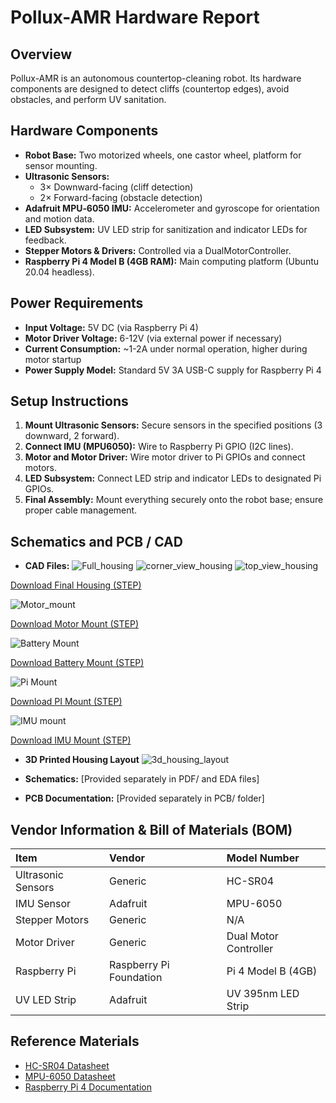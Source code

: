 # Pollux-AMR Hardware Report

## Overview
Pollux-AMR is an autonomous countertop-cleaning robot. Its hardware components are designed to detect cliffs (countertop edges), avoid obstacles, and perform UV sanitation.

## Hardware Components
- **Robot Base:** Two motorized wheels, one castor wheel, platform for sensor mounting.
- **Ultrasonic Sensors:** 
  - 3× Downward-facing (cliff detection)
  - 2× Forward-facing (obstacle detection)
- **Adafruit MPU‑6050 IMU:** Accelerometer and gyroscope for orientation and motion data.
- **LED Subsystem:** UV LED strip for sanitization and indicator LEDs for feedback.
- **Stepper Motors & Drivers:** Controlled via a DualMotorController.
- **Raspberry Pi 4 Model B (4GB RAM):** Main computing platform (Ubuntu 20.04 headless).

## Power Requirements
- **Input Voltage:** 5V DC (via Raspberry Pi 4)
- **Motor Driver Voltage:** 6-12V (via external power if necessary)
- **Current Consumption:** ~1-2A under normal operation, higher during motor startup
- **Power Supply Model:** Standard 5V 3A USB-C supply for Raspberry Pi 4

## Setup Instructions
1. **Mount Ultrasonic Sensors:** Secure sensors in the specified positions (3 downward, 2 forward).
2. **Connect IMU (MPU6050):** Wire to Raspberry Pi GPIO (I2C lines).
3. **Motor and Motor Driver:** Wire motor driver to Pi GPIOs and connect motors.
4. **LED Subsystem:** Connect LED strip and indicator LEDs to designated Pi GPIOs.
5. **Final Assembly:** Mount everything securely onto the robot base; ensure proper cable management.

## Schematics and PCB /  CAD
- **CAD Files:**
![Full_housing](images/Full_housing.png)
![corner_view_housing](images/corner_view_housing.png)
![top_view_housing](images/top_view_housing.png)

[Download Final Housing (STEP)](hardware/Final_housing.step)


![Motor_mount](images/motor_mount.png)

[Download Motor Mount (STEP)](hardware/Motor_mount.step)


![Battery Mount](images/battery_mount.png)

[Download Battery Mount (STEP)](hardware/Battery_mount.step)


![Pi Mount](images/pi_mount.png)

[Download PI Mount (STEP)](hardware/PI_mount.step)


![IMU mount](images/imu_mount.png)

[Download IMU Mount (STEP)](hardware/IMU_mount.step)


- **3D Printed Housing Layout**
![3d_housing_layout](images/3d_Housing_Layout.png)

- **Schematics:** [Provided separately in PDF/ and EDA files]
- **PCB Documentation:** [Provided separately in PCB/ folder]

## Vendor Information & Bill of Materials (BOM)
| Item | Vendor | Model Number |
|:----|:------|:------------|
| Ultrasonic Sensors | Generic | HC-SR04 |
| IMU Sensor | Adafruit | MPU-6050 |
| Stepper Motors | Generic | N/A |
| Motor Driver | Generic | Dual Motor Controller |
| Raspberry Pi | Raspberry Pi Foundation | Pi 4 Model B (4GB) |
| UV LED Strip | Adafruit | UV 395nm LED Strip |

## Reference Materials
- [HC-SR04 Datasheet](https://cdn.sparkfun.com/datasheets/Sensors/Proximity/HCSR04.pdf)
- [MPU-6050 Datasheet](https://invensense.tdk.com/wp-content/uploads/2015/02/MPU-6000-Datasheet1.pdf)
- [Raspberry Pi 4 Documentation](https://www.raspberrypi.org/documentation/)
